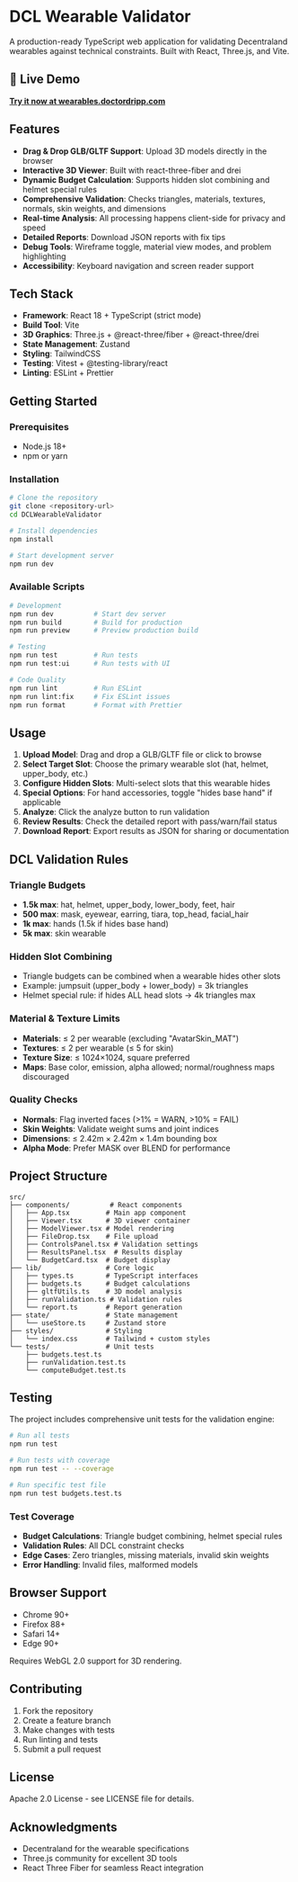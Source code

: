 # DCL Wearable Validator

A production-ready TypeScript web application for validating Decentraland wearables against technical constraints. Built with React, Three.js, and Vite.

## 🚀 Live Demo

**[Try it now at wearables.doctordripp.com](https://wearables.doctordripp.com/)**

## Features

- **Drag & Drop GLB/GLTF Support**: Upload 3D models directly in the browser
- **Interactive 3D Viewer**: Built with react-three-fiber and drei
- **Dynamic Budget Calculation**: Supports hidden slot combining and helmet special rules
- **Comprehensive Validation**: Checks triangles, materials, textures, normals, skin weights, and dimensions
- **Real-time Analysis**: All processing happens client-side for privacy and speed
- **Detailed Reports**: Download JSON reports with fix tips
- **Debug Tools**: Wireframe toggle, material view modes, and problem highlighting
- **Accessibility**: Keyboard navigation and screen reader support

## Tech Stack

- **Framework**: React 18 + TypeScript (strict mode)
- **Build Tool**: Vite
- **3D Graphics**: Three.js + @react-three/fiber + @react-three/drei
- **State Management**: Zustand
- **Styling**: TailwindCSS
- **Testing**: Vitest + @testing-library/react
- **Linting**: ESLint + Prettier

## Getting Started

### Prerequisites

- Node.js 18+ 
- npm or yarn

### Installation

```bash
# Clone the repository
git clone <repository-url>
cd DCLWearableValidator

# Install dependencies
npm install

# Start development server
npm run dev
```

### Available Scripts

```bash
# Development
npm run dev          # Start dev server
npm run build        # Build for production
npm run preview      # Preview production build

# Testing
npm run test         # Run tests
npm run test:ui      # Run tests with UI

# Code Quality
npm run lint         # Run ESLint
npm run lint:fix     # Fix ESLint issues
npm run format       # Format with Prettier
```

## Usage

1. **Upload Model**: Drag and drop a GLB/GLTF file or click to browse
2. **Select Target Slot**: Choose the primary wearable slot (hat, helmet, upper_body, etc.)
3. **Configure Hidden Slots**: Multi-select slots that this wearable hides
4. **Special Options**: For hand accessories, toggle "hides base hand" if applicable
5. **Analyze**: Click the analyze button to run validation
6. **Review Results**: Check the detailed report with pass/warn/fail status
7. **Download Report**: Export results as JSON for sharing or documentation

## DCL Validation Rules

### Triangle Budgets
- **1.5k max**: hat, helmet, upper_body, lower_body, feet, hair
- **500 max**: mask, eyewear, earring, tiara, top_head, facial_hair
- **1k max**: hands (1.5k if hides base hand)
- **5k max**: skin wearable

### Hidden Slot Combining
- Triangle budgets can be combined when a wearable hides other slots
- Example: jumpsuit (upper_body + lower_body) = 3k triangles
- Helmet special rule: if hides ALL head slots → 4k triangles max

### Material & Texture Limits
- **Materials**: ≤ 2 per wearable (excluding "AvatarSkin_MAT")
- **Textures**: ≤ 2 per wearable (≤ 5 for skin)
- **Texture Size**: ≤ 1024×1024, square preferred
- **Maps**: Base color, emission, alpha allowed; normal/roughness maps discouraged

### Quality Checks
- **Normals**: Flag inverted faces (>1% = WARN, >10% = FAIL)
- **Skin Weights**: Validate weight sums and joint indices
- **Dimensions**: ≤ 2.42m × 2.42m × 1.4m bounding box
- **Alpha Mode**: Prefer MASK over BLEND for performance

## Project Structure

```
src/
├── components/          # React components
│   ├── App.tsx         # Main app component
│   ├── Viewer.tsx      # 3D viewer container
│   ├── ModelViewer.tsx # Model rendering
│   ├── FileDrop.tsx    # File upload
│   ├── ControlsPanel.tsx # Validation settings
│   ├── ResultsPanel.tsx  # Results display
│   └── BudgetCard.tsx  # Budget display
├── lib/                # Core logic
│   ├── types.ts        # TypeScript interfaces
│   ├── budgets.ts      # Budget calculations
│   ├── gltfUtils.ts    # 3D model analysis
│   ├── runValidation.ts # Validation rules
│   └── report.ts       # Report generation
├── state/              # State management
│   └── useStore.ts     # Zustand store
├── styles/             # Styling
│   └── index.css       # Tailwind + custom styles
└── tests/              # Unit tests
    ├── budgets.test.ts
    ├── runValidation.test.ts
    └── computeBudget.test.ts
```

## Testing

The project includes comprehensive unit tests for the validation engine:

```bash
# Run all tests
npm run test

# Run tests with coverage
npm run test -- --coverage

# Run specific test file
npm run test budgets.test.ts
```

### Test Coverage

- **Budget Calculations**: Triangle budget combining, helmet special rules
- **Validation Rules**: All DCL constraint checks
- **Edge Cases**: Zero triangles, missing materials, invalid skin weights
- **Error Handling**: Invalid files, malformed models

## Browser Support

- Chrome 90+
- Firefox 88+
- Safari 14+
- Edge 90+

Requires WebGL 2.0 support for 3D rendering.

## Contributing

1. Fork the repository
2. Create a feature branch
3. Make changes with tests
4. Run linting and tests
5. Submit a pull request

## License

Apache 2.0 License - see LICENSE file for details.

## Acknowledgments

- Decentraland for the wearable specifications
- Three.js community for excellent 3D tools
- React Three Fiber for seamless React integration
